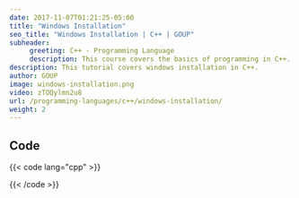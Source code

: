 ```yaml
---
date: 2017-11-07T01:21:25-05:00
title: "Windows Installation"
seo_title: "Windows Installation | C++ | GOUP"
subheader:
     greeting: C++ - Programming Language
     description: This course covers the basics of programming in C++. Work your way through the videos/articles and I'll teach you everything you need to know to start your programming journey!
description: This tutorial covers windows installation in C++.
author: GOUP
image: windows-installation.png
video: zTOQylmn2u8
url: /programming-languages/c++/windows-installation/
weight: 2
---
```


## Code

{{< code lang="cpp" >}}

{{< /code >}}